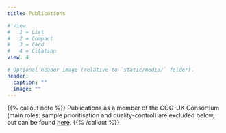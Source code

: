 ```yaml
---
title: Publications

# View.
#   1 = List
#   2 = Compact
#   3 = Card
#   4 = Citation
view: 4

# Optional header image (relative to `static/media/` folder).
header:
  caption: ""
  image: ""
---
```

{{% callout note %}}
Publications as a member of the COG-UK Consortium (main roles: sample prioritisation and quality-control) are excluded below, but can be found [here](https://webarchive.nationalarchives.gov.uk/ukgwa/20230507123011/https://www.cogconsortium.uk/priority-areas/research/cog-uk-publications/#).
{{% /callout %}}
